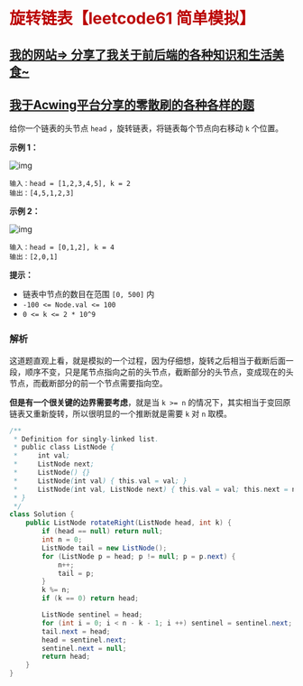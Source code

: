 # <font color='bb000'>旋转链表【leetcode61 简单模拟】</font>

## [我的网站=> 分享了我关于前后端的各种知识和生活美食~](https://www.fanxy.cloud)

## [我于Acwing平台分享的零散刷的各种各样的题](https://www.acwing.com/blog/content/33005/)  

给你一个链表的头节点 `head` ，旋转链表，将链表每个节点向右移动 `k` 个位置。

 

**示例 1：**

![img](https://assets.leetcode.com/uploads/2020/11/13/rotate1.jpg)

```
输入：head = [1,2,3,4,5], k = 2
输出：[4,5,1,2,3]
```

**示例 2：**

![img](https://assets.leetcode.com/uploads/2020/11/13/roate2.jpg)

```
输入：head = [0,1,2], k = 4
输出：[2,0,1]
```

 

**提示：**

- 链表中节点的数目在范围 `[0, 500]` 内
- `-100 <= Node.val <= 100`
- `0 <= k <= 2 * 10^9`



### 解析

这道题直观上看，就是模拟的一个过程，因为仔细想，旋转之后相当于截断后面一段，顺序不变，只是尾节点指向之前的头节点，截断部分的头节点，变成现在的头节点，而截断部分的前一个节点需要指向空。

**但是有一个很关键的边界需要考虑**，就是当 `k >= n` 的情况下，其实相当于变回原链表又重新旋转，所以很明显的一个推断就是需要 `k` 对 `n` 取模。



```java
/**
 * Definition for singly-linked list.
 * public class ListNode {
 *     int val;
 *     ListNode next;
 *     ListNode() {}
 *     ListNode(int val) { this.val = val; }
 *     ListNode(int val, ListNode next) { this.val = val; this.next = next; }
 * }
 */
class Solution {
    public ListNode rotateRight(ListNode head, int k) {
        if (head == null) return null;
        int n = 0;
        ListNode tail = new ListNode();
        for (ListNode p = head; p != null; p = p.next) {
            n++;
            tail = p;
        }
        k %= n;
        if (k == 0) return head;

        ListNode sentinel = head;
        for (int i = 0; i < n - k - 1; i ++) sentinel = sentinel.next;
        tail.next = head;
        head = sentinel.next;
        sentinel.next = null;
        return head;
    }
}
```





